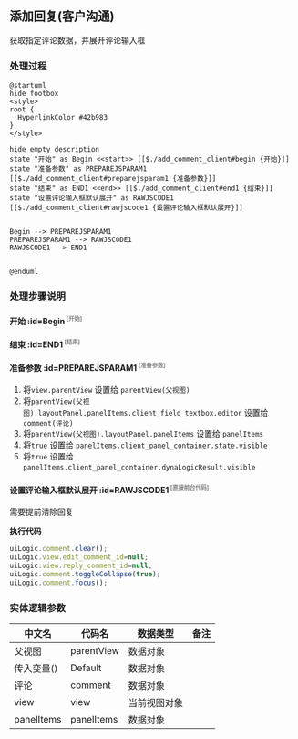 ## 添加回复(客户沟通) <!-- {docsify-ignore-all} -->

   获取指定评论数据，并展开评论输入框

### 处理过程

```plantuml
@startuml
hide footbox
<style>
root {
  HyperlinkColor #42b983
}
</style>

hide empty description
state "开始" as Begin <<start>> [[$./add_comment_client#begin {开始}]]
state "准备参数" as PREPAREJSPARAM1  [[$./add_comment_client#preparejsparam1 {准备参数}]]
state "结束" as END1 <<end>> [[$./add_comment_client#end1 {结束}]]
state "设置评论输入框默认展开" as RAWJSCODE1  [[$./add_comment_client#rawjscode1 {设置评论输入框默认展开}]]


Begin --> PREPAREJSPARAM1
PREPAREJSPARAM1 --> RAWJSCODE1
RAWJSCODE1 --> END1


@enduml
```


### 处理步骤说明

#### 开始 :id=Begin<sup class="footnote-symbol"> <font color=gray size=1>[开始]</font></sup>




#### 结束 :id=END1<sup class="footnote-symbol"> <font color=gray size=1>[结束]</font></sup>




#### 准备参数 :id=PREPAREJSPARAM1<sup class="footnote-symbol"> <font color=gray size=1>[准备参数]</font></sup>



1. 将`view.parentView` 设置给  `parentView(父视图)`
2. 将`parentView(父视图).layoutPanel.panelItems.client_field_textbox.editor` 设置给  `comment(评论)`
3. 将`parentView(父视图).layoutPanel.panelItems` 设置给  `panelItems`
4. 将`true` 设置给  `panelItems.client_panel_container.state.visible`
5. 将`true` 设置给  `panelItems.client_panel_container.dynaLogicResult.visible`

#### 设置评论输入框默认展开 :id=RAWJSCODE1<sup class="footnote-symbol"> <font color=gray size=1>[直接前台代码]</font></sup>

需要提前清除回复

<p class="panel-title"><b>执行代码</b></p>

```javascript
uiLogic.comment.clear();
uiLogic.view.edit_comment_id=null;
uiLogic.view.reply_comment_id=null;
uiLogic.comment.toggleCollapse(true);
uiLogic.comment.focus();
```



### 实体逻辑参数

|    中文名   |    代码名    |  数据类型      |备注 |
| --------| --------| --------  | --------   |
|父视图|parentView|数据对象||
|传入变量(<i class="fa fa-check"/></i>)|Default|数据对象||
|评论|comment|数据对象||
|view|view|当前视图对象||
|panelItems|panelItems|数据对象||

